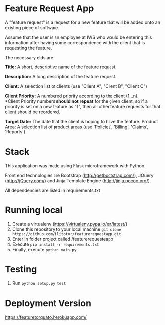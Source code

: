 # Feature Request App

A "feature request" is a request for a new feature that will be added onto an existing piece of software. 

Assume that the user is an employee at IWS who would be entering this information after having some correspondence with
the client that is requesting the feature. 

The necessary elds are:

**Title:** A short, descriptive name of the feature request.

**Description:** A long description of the feature request.

**Client:** A selection list of clients (use "Client A", "Client B", "Client C")

**Client Priority:** A numbered priority according to the client (1...n).
<br>*Client Priority numbers **should not repeat** for the given client, so if a priority is set on a new feature as "1", then all other feature requests for that client should be reordered.

**Target Date:** The date that the client is hoping to have the feature.
Product Area: A selection list of product areas (use 'Policies', 'Billing',
'Claims', 'Reports')

# Stack
This application was made using Flask microframework with Python.

Front end technologies are Bootstrap (http://getbootstrap.com/), JQuery (http://jQuery.com/) and Jinja Template Engine (http://jinja.pocoo.org/).

All dependencies are listed in requirements.txt

# Running local
1) Create a virtualenv (https://virtualenv.pypa.io/en/latest/) 
2) Clone this repository to your local machine ` git clone https://github.com/ilitotor/featurerequestapp.git `
3) Enter in folder project called /featurerequesteapp 
4) Execute ` pip install -r requirements.txt `
5) Finally, execute:` python main.py `

# Testing
1) Run `python setup.py test`

# Deployment Version
https://featuretorquato.herokuapp.com/
